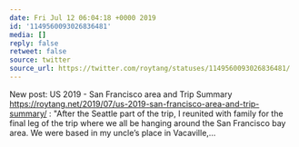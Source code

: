 ```yaml
---
date: Fri Jul 12 06:04:18 +0000 2019
id: '1149560093026836481'
media: []
reply: false
retweet: false
source: twitter
source_url: https://twitter.com/roytang/statuses/1149560093026836481/
---
```


New post: US 2019 - San Francisco area and Trip Summary https://roytang.net/2019/07/us-2019-san-francisco-area-and-trip-summary/ : "After the Seattle part of the trip, I reunited with family for the final leg of the trip where we all be hanging around the San Francisco bay area. We were based in my uncle’s place in Vacaville,…